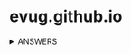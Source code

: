 # evug.github.io
<details><summary>ANSWERS</summary>
<p>
#### We can hide anything, even code!

```rust
   puts "Hello World"
```
</p>
</details>
